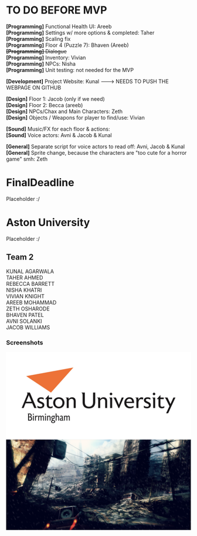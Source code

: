 # TO DO BEFORE MVP
<b>[Programming]</b> Functional Health UI:  Areeb <br/>
<b>[Programming]</b> Settings w/ more options & completed:  Taher  <br/>
<b>[Programming]</b> Scaling fix <br/>
<b>[Programming]</b> Floor 4 (Puzzle 7):  Bhaven (Areeb) <br/>
<strike><b>[Programming]</b> Dialogue<br/></strike>
<b>[Programming]</b> Inventory:  Vivian<br/>
<b>[Programming]</b> NPCs:  Nisha <br/>
<b>[Programming]</b> Unit testing:  not needed for the MVP<br/>

<b>[Development]</b> Project Website:  Kunal ---> NEEDS TO PUSH THE WEBPAGE ON GITHUB <br/>

<b>[Design]</b> Floor 1:  Jacob (only if we need) <br/>
<b>[Design]</b> Floor 2:  Becca (areeb) <br/>
<b>[Design]</b> NPCs/Chax and Main Characters:  Zeth <br/>
<b>[Design]</b> Objects / Weapons for player to find/use:  Vivian <br/>

<b>[Sound]</b> Music/FX for each floor & actions: <br/>
<b>[Sound]</b> Voice actors:  Avni & Jacob & Kunal <br/>

<b>[General]</b> Separate script for voice actors to read off:  Avni, Jacob & Kunal <br/>
<b>[General]</b> Sprite change, because the characters are "too cute for a horror game" smh:  Zeth<br/>



# FinalDeadline

Placeholder :/

# Aston University

Placeholder :/

## Team 2

KUNAL AGARWALA <br/>
TAHER AHMED <br/>
REBECCA BARRETT <br/>
NISHA KHATRI <br/>
VIVIAN KNIGHT <br/>
AREEB MOHAMMAD <br/>
ZETH OSHARODE <br/>
BHAVEN PATEL <br/>
AVNI SOLANKI <br/>
JACOB WILLIAMS <br/>

### Screenshots
![](core/assets/images/aston_resized.jpg)
![](core/assets/images/gamemenu.png)
